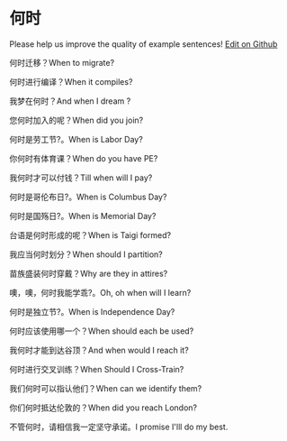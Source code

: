 # 何时

Please help us improve the quality of example sentences! [Edit on Github](https://github.com/jiyushe/jiyu-example-sentence-source/blob/main/chinese/heshi_1.md)

<p><span class="chinese">何时迁移？</span><span class="english">When to migrate?</span></p>

<p><span class="chinese">何时进行编译？</span><span class="english">When it compiles?</span></p>

<p><span class="chinese">我梦在何时？</span><span class="english">And when I dream ?</span></p>

<p><span class="chinese">您何时加入的呢？</span><span class="english">When did you join?</span></p>

<p><span class="chinese">何时是劳工节?。</span><span class="english">When is Labor Day?</span></p>

<p><span class="chinese">你何时有体育课？</span><span class="english">When do you have PE?</span></p>

<p><span class="chinese">我何时才可以付钱？</span><span class="english">Till when will I pay?</span></p>

<p><span class="chinese">何时是哥伦布日?。</span><span class="english">When is Columbus Day?</span></p>

<p><span class="chinese">何时是国殇日?。</span><span class="english">When is Memorial Day?</span></p>

<p><span class="chinese">台语是何时形成的呢？</span><span class="english">When is Taigi formed?</span></p>

<p><span class="chinese">我应当何时划分？</span><span class="english">When should I partition?</span></p>

<p><span class="chinese">苗族盛装何时穿戴？</span><span class="english">Why are they in attires?</span></p>

<p><span class="chinese">噢，噢，何时我能学乖?。</span><span class="english">Oh, oh when will I learn?</span></p>

<p><span class="chinese">何时是独立节?。</span><span class="english">When is Independence Day?</span></p>

<p><span class="chinese">何时应该使用哪一个？</span><span class="english">When should each be used?</span></p>

<p><span class="chinese">我何时才能到达谷顶？</span><span class="english">And when would I reach it?</span></p>

<p><span class="chinese">何时进行交叉训练？</span><span class="english">When Should I Cross-Train?</span></p>

<p><span class="chinese">我们何时可以指认他们？</span><span class="english">When can we identify them?</span></p>

<p><span class="chinese">你们何时抵达伦敦的？</span><span class="english">When did you reach London?</span></p>

<p><span class="chinese">不管何时，请相信我一定坚守承诺。</span><span class="english">I promise I'lll do my best.</span></p>

